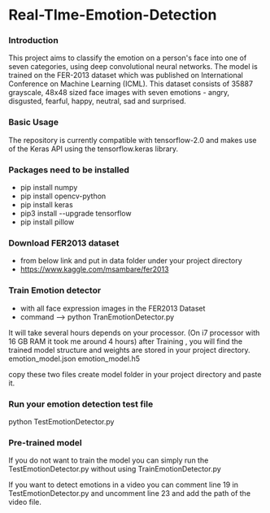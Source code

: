# Real-TIme-Emotion-Detection  
### Introduction  
This project aims to classify the emotion on a person's face into one of seven categories, using deep convolutional neural networks. The model is trained on the FER-2013 dataset which was published on International Conference on Machine Learning (ICML). This dataset consists of 35887 grayscale, 48x48 sized face images with seven emotions - angry, disgusted, fearful, happy, neutral, sad and surprised.

### Basic Usage  
The repository is currently compatible with tensorflow-2.0 and makes use of the Keras API using the tensorflow.keras library.

### Packages need to be installed
- pip install numpy
- pip install opencv-python
- pip install keras
- pip3 install --upgrade tensorflow
- pip install pillow

### Download FER2013 dataset
- from below link and put in data folder under your project directory
- https://www.kaggle.com/msambare/fer2013

### Train Emotion detector
- with all face expression images in the FER2013 Dataset
- command --> python TranEmotionDetector.py

It will take several hours depends on your processor. (On i7 processor with 16 GB RAM it took me around 4 hours)
after Training , you will find the trained model structure and weights are stored in your project directory.
emotion_model.json
emotion_model.h5

copy these two files create model folder in your project directory and paste it.

### Run your emotion detection test file
python TestEmotionDetector.py

### Pre-trained model  
If you do not want to train the model you can simply run the TestEmotionDetector.py without using TrainEmotionDetector.py

If you want to detect emotions in a video you can comment line 19 in TestEmotionDetector.py and uncomment line 23 and add the path of the video file.
